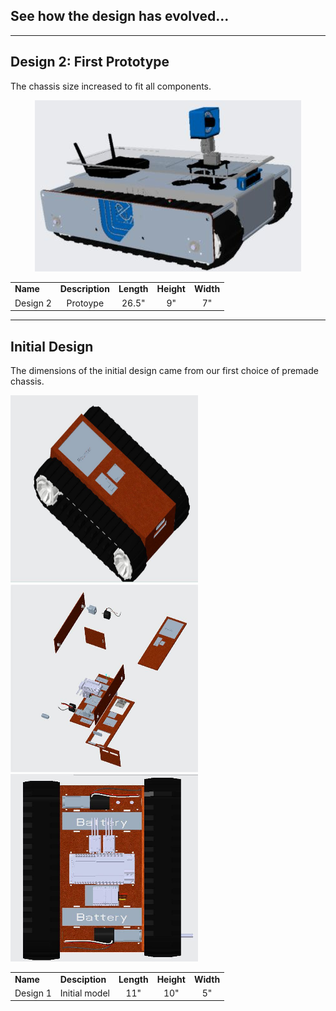 
<div align="left"><H2>See how the design has evolved...</H2></div>

---
Design 2: First Prototype
---
The chassis size increased to fit all components. 

<p align="center">
  <img src="photos/CREO_right_2.JPG" />
</p>

<div align= "center">
<TABLE>
   <TR>
    <TD><b>Name</b></TD>
     <TD><b>Description</b></TD>
     <TD><b>Length</b></TD> 
     <TD><b>Height</b></TD>
     <TD><b>Width</b></TD>
  </TR>
  <TR>
    <TD align="center">Design 2</TD>
    <TD align="center">Protoype</TD>
    <TD align="center">26.5"</TD> 
    <TD align="center">9"</TD>
    <TD align="center">7"</TD>
  </TR>
  </TABLE>
  </div>
  



---
Initial Design
---
The dimensions of the initial design came from our first choice of premade chassis. 

<p align="left">
  <img src="photos/CREO_right.jpg" width= "300" height ="300"/>
  <img src="photos/CREO_chassisblowup.png" width= "300" height ="300"/>
   <img src="photos/CREO_top.jpg" width= "300" height ="300"/>
</p>


                                                                                          
<div align= "center">
<TABLE>
   <TR>
    <TD><b>Name</b></TD>
     <TD><b>Desciption</b></TD>
     <TD><b>Length</b></TD> 
     <TD><b>Height</b></TD>
     <TD><b>Width</b></TD>
  </TR>
  <TR>
    <TD align="center">Design 1</TD>
    <TD align="center">Initial model</TD>
    <TD align="center">11"</TD> 
    <TD align="center">10"</TD>
    <TD align="center">5"</TD>
  </TR>
  </TABLE>
  </div>
  

